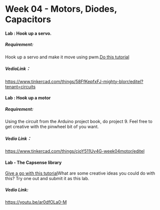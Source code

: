 # Week 04 - Motors, Diodes, Capacitors



#### **Lab : Hook up a servo.**

##### Requirement:

Hook up a servo and make it move using pwm.[Do this tutorial](https://www.instructables.com/id/Arduino-Servo-Motors/)

##### VedioLink：

https://www.tinkercad.com/things/58FfKepfxFJ-mighty-blorr/editel?tenant=circuits



#### **Lab : Hook up a motor**

##### Requirement:

Using the circuit from the Arduino project book, do project 9. Feel free to get creative with the pinwheel bit of you want.

##### Vedio Link：

https://www.tinkercad.com/things/cjoY511Uv4G-week04motor/editel



#### **Lab  - The Capsense library**

[Give a go with this tutorial](https://playground.arduino.cc/Main/CapacitiveSensor/)What are some creative ideas you could do with this? Try one out and submit it as this lab.

##### Vedio Link:

https://youtu.be/ar0dfOLa0-M